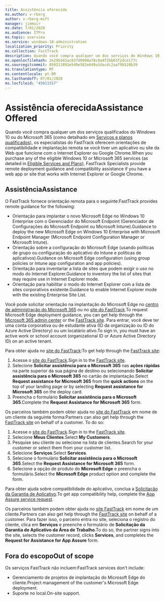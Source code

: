 ```yaml
---
title: Assistência oferecida
ms.author: v-rberg
author: v-rberg-msft
manager: jimmuir
ms.date: 7/01/2020
ms.audience: ITPro
ms.topic: overview
ms.service: windows-10-administration
localization_priority: Priority
ms.collection: FastTrack
description: Quando você compra qualquer um dos serviços do Windows 10 ou do Microsoft 365 (como detalhado em Serviços e planos qualificados), os especialistas do FastTrack oferecem orientações de compatibilidade e implantação remota se você tiver um aplicativo ou site da Web que funcione com o Internet Explorer ou Google Chrome.
ms.openlocfilehash: 2e295d43ac037d0908a78c0a9f2bb03f2dce177c
ms.sourcegitcommit: 850211891e549e582e649a1dacdc2aa79b520b39
ms.translationtype: MT
ms.contentlocale: pt-BR
ms.lasthandoff: 07/01/2020
ms.locfileid: "45011557"
---
```

# <a name="assistance-offered"></a><span data-ttu-id="b27c8-103">Assistência oferecida</span><span class="sxs-lookup"><span data-stu-id="b27c8-103">Assistance Offered</span></span>

<span data-ttu-id="b27c8-104">Quando você compra qualquer um dos serviços qualificados do Windows 10 ou do Microsoft 365 (como detalhado em [Serviços e planos qualificados](M365-eligible-services-and-plans.md)), os especialistas do FastTrack oferecem orientações de compatibilidade e implantação remota se você tiver um aplicativo ou site da Web que funcione com o Internet Explorer ou Google Chrome.</span><span class="sxs-lookup"><span data-stu-id="b27c8-104">When you purchase any of the eligible Windows 10 or Microsoft 365 services (as detailed in [Eligible Services and Plans](M365-eligible-services-and-plans.md)), FastTrack Specialists provide remote deployment guidance and compatibility assistance if you have a web app or site that works with Internet Explorer or Google Chrome.</span></span> 

## <a name="assistance"></a><span data-ttu-id="b27c8-105">Assistência</span><span class="sxs-lookup"><span data-stu-id="b27c8-105">Assistance</span></span>

<span data-ttu-id="b27c8-106">O FastTrack fornece orientação remota para o seguinte:</span><span class="sxs-lookup"><span data-stu-id="b27c8-106">FastTrack provides remote guidance for the following:</span></span>
- <span data-ttu-id="b27c8-107">Orientação para implantar o novo Microsoft Edge no Windows 10 Enterprise com o Gerenciador do Microsoft Endpoint (Gerenciador de Configurações do Microsoft Endpoint ou Microsoft Intune).</span><span class="sxs-lookup"><span data-stu-id="b27c8-107">Guidance to deploy the new Microsoft Edge on Windows 10 Enterprise with Microsoft Endpoint Manager (Microsoft Endpoint Configuration Manager or Microsoft Intune).</span></span>
- <span data-ttu-id="b27c8-108">Orientação sobre a configuração do Microsoft Edge (usando políticas de grupo ou configuração do aplicativo do Intune e políticas de aplicativos).</span><span class="sxs-lookup"><span data-stu-id="b27c8-108">Guidance on Microsoft Edge configuration (using group policies or Intune app configuration and app policies).</span></span>
- <span data-ttu-id="b27c8-109">Orientação para inventariar a lista de sites que podem exigir o uso no modo do Internet Explorer.</span><span class="sxs-lookup"><span data-stu-id="b27c8-109">Guidance to inventory the list of sites that may require use in Internet Explorer mode.</span></span>
- <span data-ttu-id="b27c8-110">Orientação para habilitar o modo do Internet Explorer com a lista de sites corporativos existente.</span><span class="sxs-lookup"><span data-stu-id="b27c8-110">Guidance to enable Internet Explorer mode with the existing Enterprise Site List.</span></span>

<span data-ttu-id="b27c8-111">Você pode solicitar orientação na implantação do Microsoft Edge no [centro de administração do Microsoft 365](https://go.microsoft.com/fwlink/?linkid=2032704) ou no [site do FastTrack](https://go.microsoft.com/fwlink/?linkid=780698).</span><span class="sxs-lookup"><span data-stu-id="b27c8-111">To request Microsoft Edge deployment guidance, you can get help through the [Microsoft 365 admin center](https://go.microsoft.com/fwlink/?linkid=2032704) or the [FastTrack site](https://go.microsoft.com/fwlink/?linkid=780698).</span></span> <span data-ttu-id="b27c8-112">Para entrar, você deve ter uma conta corporativa ou de estudante ativa (ID da organização ou ID do Azure Active Directory) ou um locatário ativo.</span><span class="sxs-lookup"><span data-stu-id="b27c8-112">To sign in, you must have an active work or school account (organizational ID or Azure Active Directory ID) on an active tenant.</span></span> 

<span data-ttu-id="b27c8-113">Para obter ajuda no [site do FastTrack](https://go.microsoft.com/fwlink/?linkid=780698):</span><span class="sxs-lookup"><span data-stu-id="b27c8-113">To get help through the [FastTrack site](https://go.microsoft.com/fwlink/?linkid=780698):</span></span> 
1.    <span data-ttu-id="b27c8-114">Acesse o [site do FastTrack](https://go.microsoft.com/fwlink/?linkid=780698).</span><span class="sxs-lookup"><span data-stu-id="b27c8-114">Sign in to the [FastTrack site](https://go.microsoft.com/fwlink/?linkid=780698).</span></span> 
2.    <span data-ttu-id="b27c8-115">Selecione **Solicitar assistência para o Microsoft 365** nas **ações rápidas** na parte superior da sua página de destino ou selecionando **Solicitar assistência para o Microsoft 365** no cartão de implantação.</span><span class="sxs-lookup"><span data-stu-id="b27c8-115">Select **Request assistance for Microsoft 365** from the **quick actions** on the top of your landing page or by selecting **Request assistance for Microsoft 365** on the deploy card.</span></span>
3.    <span data-ttu-id="b27c8-116">Preencha o formulário **Solicitar assistência para o Microsoft 365**.</span><span class="sxs-lookup"><span data-stu-id="b27c8-116">Complete the **Request Assistance for Microsoft 365** form.</span></span>
  
<span data-ttu-id="b27c8-p102">Os parceiros também podem obter ajuda no [site do FastTrack](https://go.microsoft.com/fwlink/?linkid=780698) em nome de um cliente da seguinte forma:</span><span class="sxs-lookup"><span data-stu-id="b27c8-p102">Partners can also get help through the [FastTrack site](https://go.microsoft.com/fwlink/?linkid=780698) on behalf of a customer. To do so:</span></span>
1.    <span data-ttu-id="b27c8-119">Acesse o [site do FastTrack](https://go.microsoft.com/fwlink/?linkid=780698).</span><span class="sxs-lookup"><span data-stu-id="b27c8-119">Sign in to the [FastTrack site](https://go.microsoft.com/fwlink/?linkid=780698).</span></span> 
2.    <span data-ttu-id="b27c8-120">Selecione **Meus Clientes**.</span><span class="sxs-lookup"><span data-stu-id="b27c8-120">Select **My Customers**.</span></span>
3.    <span data-ttu-id="b27c8-121">Pesquise seu cliente ou selecione na lista de clientes.</span><span class="sxs-lookup"><span data-stu-id="b27c8-121">Search for your customer or select them from your customer list.</span></span>
4.    <span data-ttu-id="b27c8-122">Selecione **Serviços**.</span><span class="sxs-lookup"><span data-stu-id="b27c8-122">Select **Services**.</span></span>
5.    <span data-ttu-id="b27c8-123">Selecione o formulário **Solicitar assistência para o Microsoft 365**.</span><span class="sxs-lookup"><span data-stu-id="b27c8-123">Select the **Request Assistance for Microsoft 365** form.</span></span>
6.    <span data-ttu-id="b27c8-124">Selecione a opção de produto do **Microsoft Edge** e preencha o formulário.</span><span class="sxs-lookup"><span data-stu-id="b27c8-124">Select the **Microsoft Edge** product option and complete the form.</span></span>
 
<span data-ttu-id="b27c8-125">Para obter ajuda sobre compatibilidade do aplicativo, conclua a [Solicitação da Garantia de Aplicativo](https://go.microsoft.com/fwlink/?linkid=2022721).</span><span class="sxs-lookup"><span data-stu-id="b27c8-125">To get app compatibility help, complete the [App Assure service request](https://go.microsoft.com/fwlink/?linkid=2022721).</span></span>

<span data-ttu-id="b27c8-126">Os parceiros também podem obter ajuda no [site FastTrack](https://go.microsoft.com/fwlink/?linkid=780698) em nome de um cliente.</span><span class="sxs-lookup"><span data-stu-id="b27c8-126">Partners can also get help through the [FastTrack site](https://go.microsoft.com/fwlink/?linkid=780698) on behalf of a customer.</span></span> <span data-ttu-id="b27c8-127">Para fazer isso, o parceiro entra no site, seleciona o registro do cliente, clica em **Serviços** e preenche o formulário de **Solicitação da Garantia de Aplicativo da Área de Trabalho**.</span><span class="sxs-lookup"><span data-stu-id="b27c8-127">To do so, the partner signs into the site, selects the customer record, clicks **Services**, and completes the **Request for Assistance for App Assure** form.</span></span>

## <a name="out-of-scope"></a><span data-ttu-id="b27c8-128">Fora do escopo</span><span class="sxs-lookup"><span data-stu-id="b27c8-128">Out of scope</span></span>

<span data-ttu-id="b27c8-129">Os serviços FastTrack não incluem:</span><span class="sxs-lookup"><span data-stu-id="b27c8-129">FastTrack services don't include:</span></span>
- <span data-ttu-id="b27c8-130">Gerenciamento de projetos de implantação do Microsoft Edge do cliente.</span><span class="sxs-lookup"><span data-stu-id="b27c8-130">Project management of the customer's Microsoft Edge deployment.</span></span>
- <span data-ttu-id="b27c8-131">Suporte no local.</span><span class="sxs-lookup"><span data-stu-id="b27c8-131">On-site support.</span></span>

